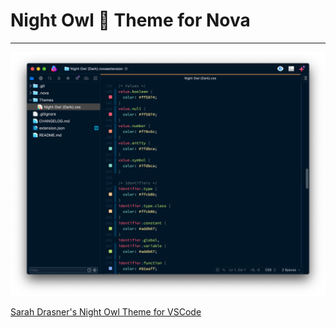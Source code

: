 # Night Owl 🌌 Theme for Nova

---

![preview](https://github.com/paulathevalley/night-owl-nova-theme/raw/main/preview.png)

[Sarah Drasner's Night Owl Theme for VSCode](https://github.com/sdras/night-owl-vscode-theme)
